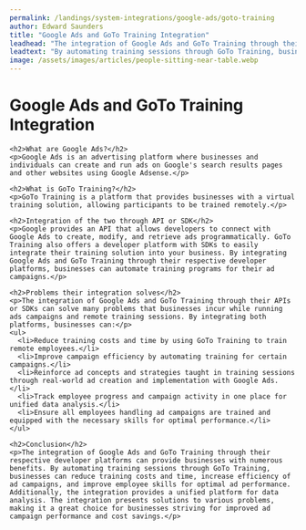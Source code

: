 ```yaml
---
permalink: /landings/system-integrations/google-ads/goto-training
author: Edward Saunders
title: "Google Ads and GoTo Training Integration"
leadhead: "The integration of Google Ads and GoTo Training through their respective developer platforms can provide businesses with numerous benefits"
leadtext: "By automating training sessions through GoTo Training, businesses can reduce training costs and time, increase efficiency of ad campaigns, and improve employee skills for optimal ad performance. Additionally, the integration provides a unified platform for data analysis. The integration presents solutions to various problems, making it a great choice for businesses striving for improved ad campaign performance and cost savings."
image: /assets/images/articles/people-sitting-near-table.webp
---
```

<div class="arttext">    <h1>Google Ads and GoTo Training Integration</h1>
    
    <h2>What are Google Ads?</h2>
    <p>Google Ads is an advertising platform where businesses and individuals can create and run ads on Google's search results pages and other websites using Google Adsense.</p>
    
    <h2>What is GoTo Training?</h2>
    <p>GoTo Training is a platform that provides businesses with a virtual training solution, allowing participants to be trained remotely.</p>
    
    <h2>Integration of the two through API or SDK</h2>
    <p>Google provides an API that allows developers to connect with Google Ads to create, modify, and retrieve ads programmatically. GoTo Training also offers a developer platform with SDKs to easily integrate their training solution into your business. By integrating Google Ads and GoTo Training through their respective developer platforms, businesses can automate training programs for their ad campaigns.</p>
    
    <h2>Problems their integration solves</h2>
    <p>The integration of Google Ads and GoTo Training through their APIs or SDKs can solve many problems that businesses incur while running ads campaigns and remote training sessions. By integrating both platforms, businesses can:</p>
    <ul>
      <li>Reduce training costs and time by using GoTo Training to train remote employees.</li>
      <li>Improve campaign efficiency by automating training for certain campaigns.</li>
      <li>Reinforce ad concepts and strategies taught in training sessions through real-world ad creation and implementation with Google Ads.</li>
      <li>Track employee progress and campaign activity in one place for unified data analysis.</li>
      <li>Ensure all employees handling ad campaigns are trained and equipped with the necessary skills for optimal performance.</li>
    </ul>
    
    <h2>Conclusion</h2>
    <p>The integration of Google Ads and GoTo Training through their respective developer platforms can provide businesses with numerous benefits. By automating training sessions through GoTo Training, businesses can reduce training costs and time, increase efficiency of ad campaigns, and improve employee skills for optimal ad performance. Additionally, the integration provides a unified platform for data analysis. The integration presents solutions to various problems, making it a great choice for businesses striving for improved ad campaign performance and cost savings.</p>
    
</div>